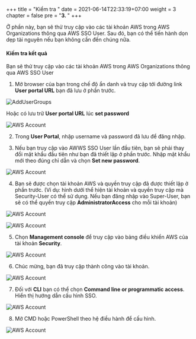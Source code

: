 +++
title = "Kiểm tra "
date = 2021-06-14T22:33:19+07:00
weight = 3
chapter = false
pre = "<b>3. </b>"
+++

Ở phần này, bạn sẽ thử truy cập vào các tài khoản AWS trong AWS Organizations thông qua AWS SSO User. Sau đó, bạn có thể tiến hành dọn dẹp tài nguyên nếu bạn không cần đến chúng nữa.

#### Kiếm tra kết quả
Bạn sẽ thử truy cập vào các tài khoản AWS trong AWS Organizations thông qua AWS SSO User
1. Mở browser của bạn trong chế độ ẩn danh và truy cập tới đường link **User portal URL** bạn đã lưu ở phần trước.


![AddUserGroups](../../../images/2/2_AddUserComplete.png?width=90pc)

Hoặc có lưu trữ  **User portal URL** lúc **set password**

![AWS Account](/images/9/0001.png?featherlight=false&width=90pc)

2. Trong **User Portal**, nhập username và password đã lưu để đăng nhập.

3. Nếu bạn truy cập vào AWWS SSO User lần đầu tiên, bạn sẽ phải thay đổi mật khẩu đầu tiên như bạn đã thiết lập ở phần trước. Nhập mật khẩu mới theo đúng chỉ dẫn và chọn **Set new password**.

![AWS Account](/images/9/0002.png?featherlight=false&width=90pc)

4. Bạn sẽ được chọn tài khoản AWS và quyền truy cập đã được thiết lập ở phần trước. (Ví dụ: hình dưới thể hiện tài khoản và quyền truy cập mà Security-User có thể sử dụng. Nếu bạn đăng nhập vào Super-User, bạn sẽ có thể quyền truy cập **AdministratorAccess** cho mỗi tài khoản)

![AWS Account](/images/9/0003.png?featherlight=false&width=90pc)

![AWS Account](/images/9/0004.png?featherlight=false&width=90pc)

5. Chọn **Management console** để truy cập vào bảng điều khiển AWS của tài khoản **Security**.


![AWS Account](/images/9/0004.png?featherlight=false&width=90pc)

6. Chúc mừng, bạn đã truy cập thành công vào tài khoản. 

![AWS Account](/images/9/0005.png?featherlight=false&width=90pc)

7. Đối với **CLI** bạn có thể chọn **Command line or programmatic access**. Hiển thị hướng dẫn cấu hình SSO.

![AWS Account](/images/9/0006.png?featherlight=false&width=90pc)

8. Mở CMD hoặc PowerShell theo hệ điều hành để cấu hình.

![AWS Account](/images/9/0007.png?featherlight=false&width=90pc)
